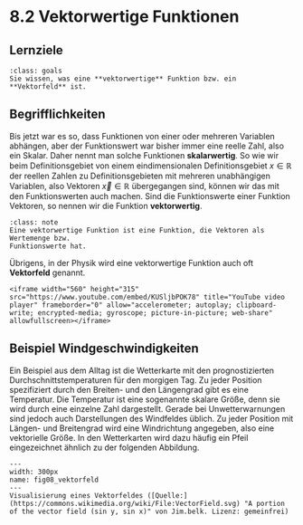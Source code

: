 # 8.2 Vektorwertige Funktionen

## Lernziele

```{admonition} Lernziel
:class: goals
Sie wissen, was eine **vektorwertige** Funktion bzw. ein **Vektorfeld** ist.
```

## Begrifflichkeiten

Bis jetzt war es so, dass Funktionen von einer oder mehreren Variablen abhängen,
aber der Funktionswert war bisher immer eine reelle Zahl, also ein Skalar. Daher
nennt man solche Funktionen **skalarwertig**. So wie wir beim Definitionsgebiet
von einem eindimensionalen Definitionsgebiet $x\in \mathbb{R}$ der reellen
Zahlen zu Definitionsgebieten mit mehreren unabhängigen Variablen, also Vektoren
$\vec{x}\in\mathbb{R}$ übergegangen sind, können wir das mit den Funktionswerten
auch machen. Sind die Funktionswerte einer Funktion Vektoren, so nennen wir die
Funktion **vektorwertig**.

```{admonition} Was ist ... eine vektorwertige Funktion?
:class: note
Eine vektorwertige Funktion ist eine Funktion, die Vektoren als Wertemenge bzw.
Funktionswerte hat.
```

Übrigens, in der Physik wird eine vektorwertige Funktion auch oft **Vektorfeld**
genannt.

```{dropdown} Video zu "Vektorwertige Funktionen" von Mathematische Methoden
<iframe width="560" height="315" src="https://www.youtube.com/embed/KUSljbPOK78" title="YouTube video player" frameborder="0" allow="accelerometer; autoplay; clipboard-write; encrypted-media; gyroscope; picture-in-picture; web-share" allowfullscreen></iframe>
```

## Beispiel Windgeschwindigkeiten

Ein Beispiel aus dem Alltag ist die Wetterkarte mit den prognostizierten
Durchschnittstemperaturen für den morgigen Tag. Zu jeder Position spezifiziert
durch den Breiten- und den Längengrad gibt es eine Temperatur. Die Temperatur
ist eine sogenannte skalare Größe, denn sie wird durch eine einzelne Zahl
dargestellt. Gerade bei Unwetterwarnungen sind jedoch auch Darstellungen des
Windfeldes üblich. Zu jeder Position mit Längen- und Breitengrad wird eine
Windrichtung angegeben, also eine vektorielle Größe. In den Wetterkarten wird
dazu häufig ein Pfeil eingezeichnet ähnlich zu der folgenden Abbildung.


```{figure} pics/fig08_vektorfeld.svg
---
width: 300px
name: fig08_vektorfeld
---
Visualisierung eines Vektorfeldes ([Quelle:](https://commons.wikimedia.org/wiki/File:VectorField.svg) "A portion of the vector field (sin y, sin x)" von Jim.belk. Lizenz: gemeinfrei)
```

